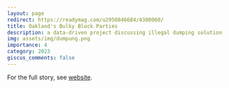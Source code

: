 ```yaml
---
layout: page
redirect: https://readymag.com/u2950846684/4380060/
title: Oakland's Bulky Block Parties
description: a data-driven project discussing illegal dumping solution
img: assets/img/dumpung.png
importance: 4
category: 2023
giscus_comments: false
---
```


For the full story, see [website](https://readymag.com/u2950846684/4380060/).

